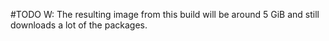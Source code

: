 #TODO
W: The resulting image from this build will be around 5 GiB and still downloads a lot of the packages.
